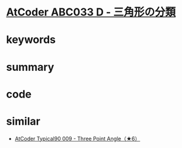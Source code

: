 # [AtCoder ABC033 D - 三角形の分類](https://atcoder.jp/contests/abc033/tasks/abc033_d)


# keywords 


# summary 



# code 



# similar 
- [AtCoder Typical90 009 - Three Point Angle（★6）](https://atcoder.jp/contests/typical90/tasks/typical90_i)